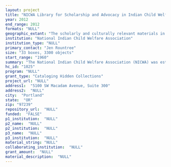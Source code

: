 ```yaml
--- 
layout: project 
title: "NICWA Library for Scholarship and Advocacy in Indian Child Welfare"
year: 2012
end_range: 2012
formats: "NULL"
geographic_extant: "The scholarly and culturally relevant materials in our collection pertain to ICWA's federal protections for children of the 565 recognized US tribes."
institution: "National Indian Child Welfare Association"
institution_type: "NULL"
primary_contact: "Jen Rountree"
size: "33 boxes, 3300 objects"
start_range: "1960"
summary: "The National Indian Child Welfare Association (NICWA) was established as a central source of information, advocacy, and technical assistance on the Indian Child Welfare Act of 1978 (ICWA). ICWA was passed in response to the number of children that were being removed from their homes by public and private agencies. A 1976 study found that 25-35% of Indian children were being placed in out-of-home care. Eighty-five percent of those children were being placed in non-Indian homes or institutions. ICWA seeks to keep Indian children, who have a unique political status as members of sovereign tribal governments, with Indian families. ICWA sets federal requirements that apply to state child custody proceedings involving an Indian child who is a member of, or eligible for membership in, a federally recognized tribe. The implementation of ICWA has been difficult because of the geographic dispersion of tribes and Indian children, the complexity of the law, and lack of knowledge about ICWA among those who must apply it—social workers, attorneys, and judges, many of whom have never encountered the law. The NICWA library serves as the central clearinghouse for the collection, preservation, and dissemination of documents concerning ICWA. This project will catalog NICWA's special collection of books, articles, scholarly papers, and rare tribal and legal documents and make them accessible to our constituents: social services and legal professionals, scholars, and family members."
hc_id: "1025"
program: "NULL"
grant_type: "Cataloging Hidden Collections"
project_url: "NULL"
address1:  "5100 SW Macadam Avenue, Suite 300"
address2:  "NULL"
city:  "Portland"
state:  "OR"
zip: "97239"
repository_url:  "NULL"
funded:  "FALSE"
p1_institution:  "NULL"
p2_name:  "NULL"
p2_institution:  "NULL"
p3_name:  "NULL"
p3_institution:  "NULL"
material_string: "NULL"
collaborating_institution:  "NULL"
grant_amount:  "NULL"
material_description:  "NULL"
---
```

